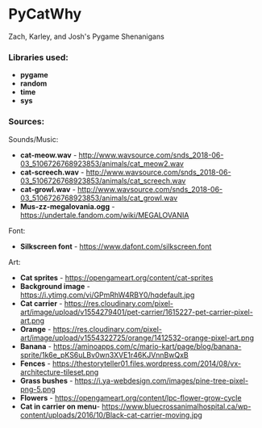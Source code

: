 # PyCatWhy
Zach, Karley, and Josh's Pygame Shenanigans



### Libraries used:
* **pygame**
* **random**
* **time**
* **sys**



### Sources:

Sounds/Music:
* **cat-meow.wav** - http://www.wavsource.com/snds_2018-06-03_5106726768923853/animals/cat_meow2.wav 
* **cat-screech.wav** - http://www.wavsource.com/snds_2018-06-03_5106726768923853/animals/cat_screech.wav
* **cat-growl.wav** - http://www.wavsource.com/snds_2018-06-03_5106726768923853/animals/cat_growl.wav
* **Mus-zz-megalovania.ogg** - https://undertale.fandom.com/wiki/MEGALOVANIA

Font:
* **Silkscreen font** - https://www.dafont.com/silkscreen.font

Art:
* **Cat sprites** - https://opengameart.org/content/cat-sprites
* **Background image** - https://i.ytimg.com/vi/GPmRhW4RBY0/hqdefault.jpg
* **Cat carrier** - https://res.cloudinary.com/pixel-art/image/upload/v1554279401/pet-carrier/1615227-pet-carrier-pixel-art.png
* **Orange** - https://res.cloudinary.com/pixel-art/image/upload/v1554322725/orange/1412532-orange-pixel-art.png
* **Banana** - https://aminoapps.com/c/mario-kart/page/blog/banana-sprite/1k6e_pKS6uLBv0wn3XVE1r46KJVnnBwQxB
* **Fences** - https://thestoryteller01.files.wordpress.com/2014/08/vx-architecture-tileset.png 
* **Grass bushes** - https://i.ya-webdesign.com/images/pine-tree-pixel-png-5.png
* **Flowers** - https://opengameart.org/content/lpc-flower-grow-cycle
* **Cat in carrier on menu**- https://www.bluecrossanimalhospital.ca/wp-content/uploads/2016/10/Black-cat-carrier-moving.jpg
